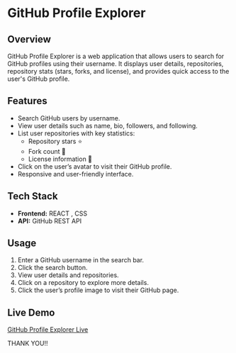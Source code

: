 # GitHub Profile Explorer

## Overview
GitHub Profile Explorer is a web application that allows users to search for GitHub profiles using their username. It displays user details, repositories, repository stats (stars, forks, and license), and provides quick access to the user's GitHub profile.

## Features
- Search GitHub users by username.
- View user details such as name, bio, followers, and following.
- List user repositories with key statistics:
  - Repository stars ⭐
  - Fork count 🍴
  - License information 📜
- Click on the user’s avatar to visit their GitHub profile.
- Responsive and user-friendly interface.

## Tech Stack
- **Frontend:** REACT , CSS
- **API:** GitHub REST API

## Usage
1. Enter a GitHub username in the search bar.
2. Click the search button.
3. View user details and repositories.
4. Click on a repository to explore more details.
5. Click the user’s profile image to visit their GitHub page.

## Live Demo
[GitHub Profile Explorer Live](https://github-profile-pages.netlify.app/)

THANK YOU!!
